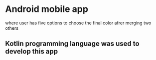 # Android mobile app
where user has five options to choose the final color afrer merging two others

## Kotlin programming language was used to develop this app 

